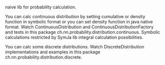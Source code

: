 naive lib for probability calculation.

You can calc continuous distribution by setting cumulative or density function in
symbolic format or you can set density function in java native format.
Watch ContinuousDistribution and ContinuousDistributionFactory and tests in this package
ch.nn.probability.distribution.continuous.
Symbolic calculations restricted by SymJa lib integral calculation possibilities.

You can calc some discrete distributions. Watch DiscreteDistribution implementations and examples in this package ch.nn.probability.distribution.discrete.
